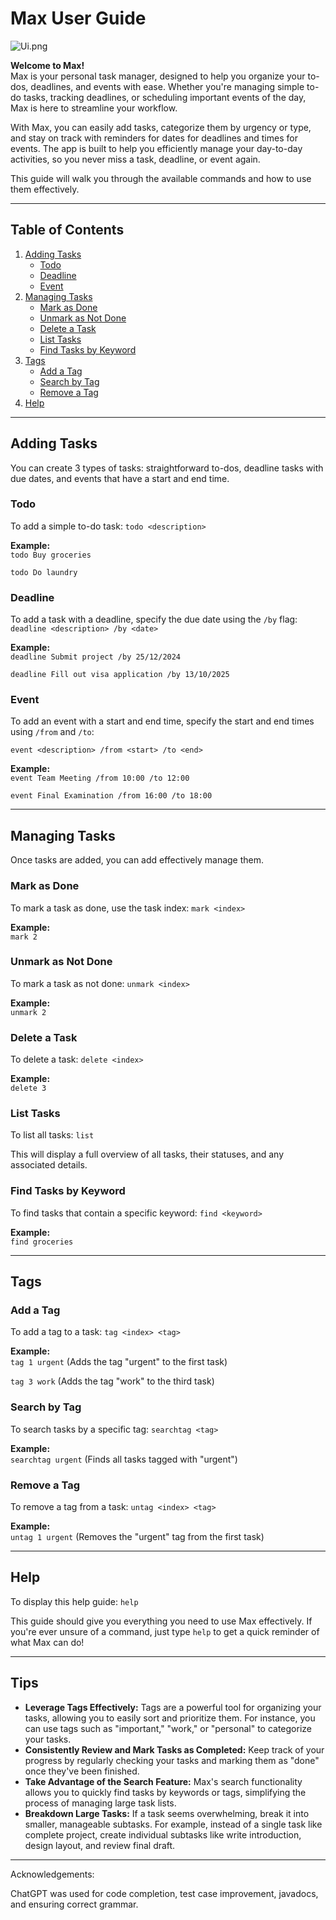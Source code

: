 # Max User Guide


![Ui.png](Ui.png)

**Welcome to Max!**  
Max is your personal task manager, designed to help you organize your to-dos, deadlines, and events with ease.
Whether you're managing simple to-do tasks, tracking deadlines, or scheduling important events of the day, Max is here to streamline your workflow.

With Max, you can easily add tasks, categorize them by urgency or type, and stay on track with reminders for dates for deadlines and times for events. 
The app is built to help you efficiently manage your day-to-day activities, so you never miss a task, deadline, or event again.


This guide will walk you through the available commands and how to use them effectively.

---

## Table of Contents

1. [Adding Tasks](#adding-tasks)
    - [Todo](#todo)
    - [Deadline](#deadline)
    - [Event](#event)
2. [Managing Tasks](#managing-tasks)
    - [Mark as Done](#mark-as-done)
    - [Unmark as Not Done](#unmark-as-not-done)
    - [Delete a Task](#delete-a-task)
    - [List Tasks](#list-tasks)
    - [Find Tasks by Keyword](#find-tasks-by-keyword)
3. [Tags](#tags)
    - [Add a Tag](#add-a-tag)
    - [Search by Tag](#search-by-tag)
    - [Remove a Tag](#remove-a-tag)
4. [Help](#help)

---
## Adding Tasks
You can create 3 types of tasks: straightforward to-dos, deadline tasks with due dates, and events that have a start and end time.

### Todo
To add a simple to-do task:
`todo <description>`

**Example:**  
`todo Buy groceries`

`todo Do laundry`

### Deadline
To add a task with a deadline, specify the due date using the `/by` flag:
`deadline <description> /by <date>`

**Example:**  
`deadline Submit project /by 25/12/2024`

`deadline Fill out visa application /by 13/10/2025`

### Event
To add an event with a start and end time, specify the start and end times using `/from` and `/to`:

`event <description> /from <start> /to <end>`

**Example:**  
`event Team Meeting /from 10:00 /to 12:00`

`event Final Examination /from 16:00 /to 18:00`


---

## Managing Tasks
Once tasks are added, you can add effectively manage them. 

### Mark as Done
To mark a task as done, use the task index:
`mark <index>`

**Example:**  
`mark 2`

### Unmark as Not Done
To mark a task as not done:
`unmark <index>`

**Example:**  
`unmark 2`

### Delete a Task
To delete a task:
`delete <index>`

**Example:**  
`delete 3`

### List Tasks
To list all tasks:
`list`

This will display a full overview of all tasks, their statuses, and any associated details.

### Find Tasks by Keyword
To find tasks that contain a specific keyword:
`find <keyword>`

**Example:**  
`find groceries`

---

## Tags

### Add a Tag
To add a tag to a task:
`tag <index> <tag>`

**Example:**  
`tag 1 urgent` (Adds the tag "urgent" to the first task)

`tag 3 work` (Adds the tag "work" to the third task)

### Search by Tag
To search tasks by a specific tag:
`searchtag <tag>`

**Example:**  
`searchtag urgent` (Finds all tasks tagged with "urgent")


### Remove a Tag
To remove a tag from a task:
`untag <index> <tag>`

**Example:**  
`untag 1 urgent` (Removes the "urgent" tag from the first task)

---

## Help

To display this help guide:
`help`

This guide should give you everything you need to use Max effectively. 
If you're ever unsure of a command, just type `help` to get a quick reminder of what Max can do!

---

## Tips

- **Leverage Tags Effectively:** Tags are a powerful tool for organizing your tasks, allowing you to easily sort and prioritize them. For instance, you can use tags such as "important," "work," or "personal" to categorize your tasks.
- **Consistently Review and Mark Tasks as Completed:** Keep track of your progress by regularly checking your tasks and marking them as "done" once they've been finished.
- **Take Advantage of the Search Feature:** Max's search functionality allows you to quickly find tasks by keywords or tags, simplifying the process of managing large task lists.
- **Breakdown Large Tasks:** If a task seems overwhelming, break it into smaller, manageable subtasks. For example, instead of a single task like complete project, create individual subtasks like write introduction, design layout, and review final draft.
---

Acknowledgements:

ChatGPT was used for code completion, test case improvement, javadocs, and ensuring correct grammar. 

